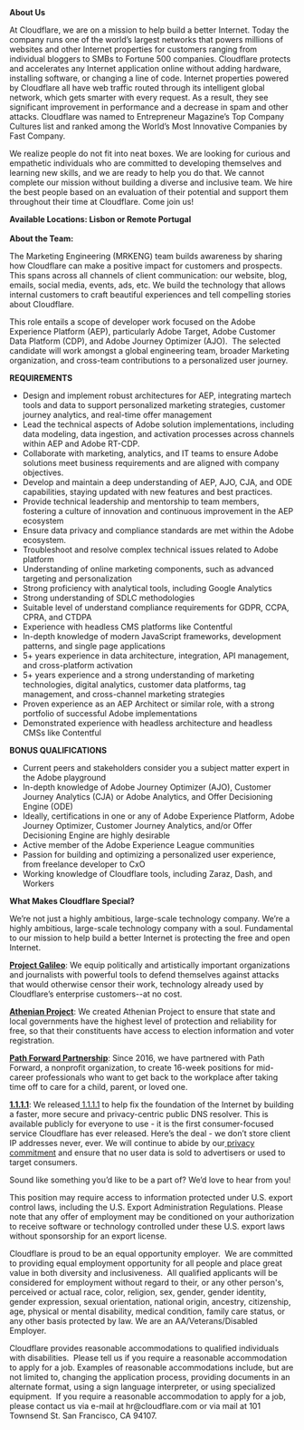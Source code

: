 <div class="content-intro">
	<div><strong>About Us</strong></div>
	<div>
		<p>At Cloudflare, we are on a mission to help build a better Internet. Today the company runs one of the world’s largest networks that powers millions of websites and other Internet properties for customers ranging from individual bloggers to SMBs to Fortune 500 companies. Cloudflare protects and accelerates any Internet application online without adding hardware, installing software, or changing a line of code. Internet properties powered by Cloudflare all have web traffic routed through its intelligent global network, which gets smarter with every request. As a result, they see significant improvement in performance and a decrease in spam and other attacks. Cloudflare was named to Entrepreneur Magazine’s Top Company Cultures list and ranked among the World’s Most Innovative Companies by Fast Company.&nbsp;</p>
		<p><span style="font-weight: 400;">We realize people do not fit into neat boxes. We are looking for curious and empathetic individuals who are committed to developing themselves and learning new skills, and we are ready to help you do that. We cannot complete our mission without building a diverse and inclusive team. We hire the best people based on an evaluation of their potential and support them throughout their time at Cloudflare. Come join us!&nbsp;</span></p>
	</div>
</div>
<p><strong>Available Locations: Lisbon or Remote Portugal<br><br>About the Team:</strong></p>
<p>The Marketing Engineering (MRKENG) team builds awareness by sharing how Cloudflare can make a positive impact for customers and prospects. This spans across all channels of client communication: our website, blog, emails, social media, events, ads, etc. We build the technology that allows internal customers to craft beautiful experiences and tell compelling stories about Cloudflare.</p>
<p>This role entails a scope of developer work focused on the Adobe Experience Platform (AEP), particularly Adobe Target, Adobe Customer&nbsp; Data Platform (CDP), and Adobe Journey Optimizer (AJO).&nbsp; The selected candidate will work amongst a global engineering team, broader Marketing organization, and cross-team contributions to a personalized user journey.</p>
<p><strong>REQUIREMENTS</strong></p>
<ul>
	<li>Design and implement robust architectures for AEP, integrating martech tools and data to support personalized marketing strategies, customer journey analytics, and real-time offer management</li>
	<li>Lead the technical aspects of Adobe solution implementations, including data modeling, data ingestion, and activation processes across channels within AEP and Adobe RT-CDP.</li>
	<li>Collaborate with marketing, analytics, and IT teams to ensure Adobe solutions meet business requirements and are aligned with company objectives.</li>
	<li>Develop and maintain a deep understanding of AEP, AJO, CJA, and ODE capabilities, staying updated with new features and best practices.</li>
	<li>Provide technical leadership and mentorship to team members, fostering a culture of innovation and continuous improvement in the AEP ecosystem</li>
	<li>Ensure data privacy and compliance standards are met within the Adobe ecosystem.</li>
	<li>Troubleshoot and resolve complex technical issues related to Adobe platform</li>
	<li>Understanding of online marketing components, such as advanced targeting and personalization</li>
	<li>Strong proficiency with analytical tools, including Google Analytics</li>
	<li>Strong understanding of SDLC methodologies</li>
	<li>Suitable level of understand compliance requirements for GDPR, CCPA, CPRA, and CTDPA</li>
	<li>Experience with headless CMS platforms like Contentful</li>
	<li>In-depth knowledge of modern JavaScript frameworks, development patterns, and single page applications</li>
	<li>5+ years experience in data architecture, integration, API management, and cross-platform activation</li>
	<li>5+ years experience and a strong understanding of marketing technologies, digital analytics, customer data platforms, tag management, and cross-channel marketing strategies</li>
	<li>Proven experience as an AEP Architect or similar role, with a strong portfolio of successful Adobe implementations</li>
	<li>Demonstrated experience with headless architecture and headless CMSs like Contentful</li>
</ul>
<p><strong>BONUS QUALIFICATIONS</strong></p>
<ul>
	<li>Current peers and stakeholders consider you a subject matter expert in the Adobe playground</li>
	<li>In-depth knowledge of Adobe Journey Optimizer (AJO), Customer Journey Analytics (CJA) or Adobe Analytics, and Offer Decisioning Engine (ODE)</li>
	<li>Ideally, certifications in one or any of Adobe Experience Platform, Adobe Journey Optimizer, Customer Journey Analytics, and/or Offer Decisioning Engine are highly desirable</li>
	<li>Active member of the Adobe Experience League communities</li>
	<li>Passion for building and optimizing a personalized user experience, from freelance developer to CxO</li>
	<li>Working knowledge of Cloudflare tools, including Zaraz, Dash, and Workers</li>
</ul>
<div class="content-conclusion">
	<p><strong>What Makes Cloudflare Special?</strong></p>
	<p><span style="font-weight: 400;">We’re not just a highly ambitious, large-scale technology company. We’re a highly ambitious, large-scale technology company with a soul. Fundamental to our mission to help build a better Internet is protecting the free and open Internet.</span></p>
	<p><a href="https://blog.cloudflare.com/protecting-free-expression-online/"><strong>Project Galileo</strong></a><span style="font-weight: 400;">: We equip politically and artistically important organizations and journalists with powerful tools to defend themselves against attacks that would otherwise censor their work, technology already used by Cloudflare’s enterprise customers--at no cost.</span></p>
	<p><strong><a href="https://www.cloudflare.com/athenian/">Athenian Project</a></strong><span style="font-weight: 400;">: We created Athenian Project to ensure that state and local governments have the highest level of protection and reliability for free, so that their constituents have access to election information and voter registration.</span></p>
	<p><a href="https://blog.cloudflare.com/tag/path-forward/"><strong>Path Forward Partnership</strong></a><span style="font-weight: 400;">: Since 2016, we have partnered with Path Forward, a nonprofit organization, to create 16-week positions for mid-career professionals who want to get back to the workplace after taking time off to care for a child, parent, or loved one.</span></p>
	<p><a href="https://1.1.1.1/"><strong>1.1.1.1</strong></a><span style="font-weight: 400;">: We released</span><a href="https://1.1.1.1/"> <span style="font-weight: 400;">1.1.1.1</span></a><span style="font-weight: 400;"> to help fix the foundation of the Internet by building a faster, more secure and privacy-centric public DNS resolver. This is available publicly for everyone to use - it is the first consumer-focused service Cloudflare has ever released. Here’s the deal - we don’t store client IP addresses never, ever. We will continue to abide by our</span><a href="https://developers.cloudflare.com/1.1.1.1/privacy/public-dns-resolver"> privacy commitment</a><span style="font-weight: 400;"> and ensure that no user data is sold to advertisers or used to target consumers.</span></p>
	<p><span style="font-weight: 400;">Sound like something you’d like to be a part of? We’d love to hear from you!</span></p>
	<p><span style="font-weight: 400;">This position may require access to information protected under U.S. export control laws, including the U.S. Export Administration Regulations. Please note that any offer of employment may be conditioned on your authorization to receive software or technology controlled under these U.S. export laws without sponsorship for an export license.</span></p>
	<p><span style="font-weight: 400;">Cloudflare is proud to be an equal opportunity employer. &nbsp;We are committed to providing equal employment opportunity for all people and place great value in both diversity and inclusiveness. &nbsp;All qualified applicants will be considered for employment without regard to their, or any other person's, perceived or actual</span> <span style="font-weight: 400;">race, color, religion, sex, gender, gender identity, gender expression, sexual orientation, national origin, ancestry, citizenship, age, physical or mental disability, medical condition, family care status, or any other basis protected by law. </span><span style="font-weight: 400;">We are an AA/Veterans/Disabled Employer.</span></p>
	<p><span style="font-weight: 400;">Cloudflare provides reasonable accommodations to qualified individuals with disabilities. &nbsp;Please tell us if you require a reasonable accommodation to apply for a job. Examples of reasonable accommodations include, but are not limited to, changing the application process, providing documents in an alternate format, using a sign language interpreter, or using specialized equipment. &nbsp;If you require a reasonable accommodation to apply for a job, please contact us via e-mail at </span><span style="font-weight: 400;">hr@cloudflare.com</span><span style="font-weight: 400;"> or via mail at 101 Townsend St. San Francisco, CA 94107.</span></p>
</div>
